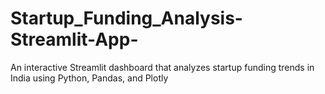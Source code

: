 # Startup_Funding_Analysis-Streamlit-App-
An interactive Streamlit dashboard that analyzes startup funding trends in India using Python, Pandas, and Plotly
